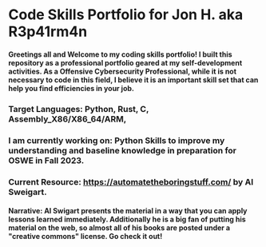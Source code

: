 # Code Skills Portfolio for Jon H. aka R3p41rm4n

#### Greetings all and Welcome to my coding skills portfolio! I built this repository as a professional portfolio geared at my self-development activities. As a Offensive Cybersecurity Professional, while it is not necessary to code in this field, I believe it is an important skill set that can help you find efficiencies in your job. 

### Target Languages: Python, Rust, C, Assembly_X86/X86_64/ARM, 

### I am currently working on: Python Skills to improve my understanding and baseline knowledge in preparation for OSWE in Fall 2023.
### Current Resource: https://automatetheboringstuff.com/ by Al Sweigart.
#### Narrative: Al Swigart presents the material in a way that you can apply lessons learned immediately. Additionally he is a big fan of putting his material on the web, so almost all of his books are posted under a "creative commons" license. Go check it out!
